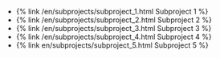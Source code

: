 * {% link /en/subprojects/subproject_1.html Subproject 1 %}
* {% link /en/subprojects/subproject_2.html Subproject 2 %}
* {% link /en/subprojects/subproject_3.html Subproject 3 %}
* {% link /en/subprojects/subproject_4.html Subproject 4 %}
* {% link en/subprojects/subproject_5.html Subproject 5 %}